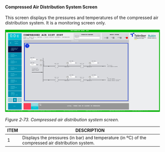 #### Compressed Air Distribution System Screen

This screen displays the pressures and temperatures of the compressed air distribution system. It is a monitoring screen only.

![](../Resources/media/image89.png)

*Figure 2‑73. Compressed air distribution system screen.*

| ITEM| DESCRIPTION|
|----------|----------|
| 1| Displays the pressures (in bar) and temperature (in ºC) of the compressed air distribution system.|
